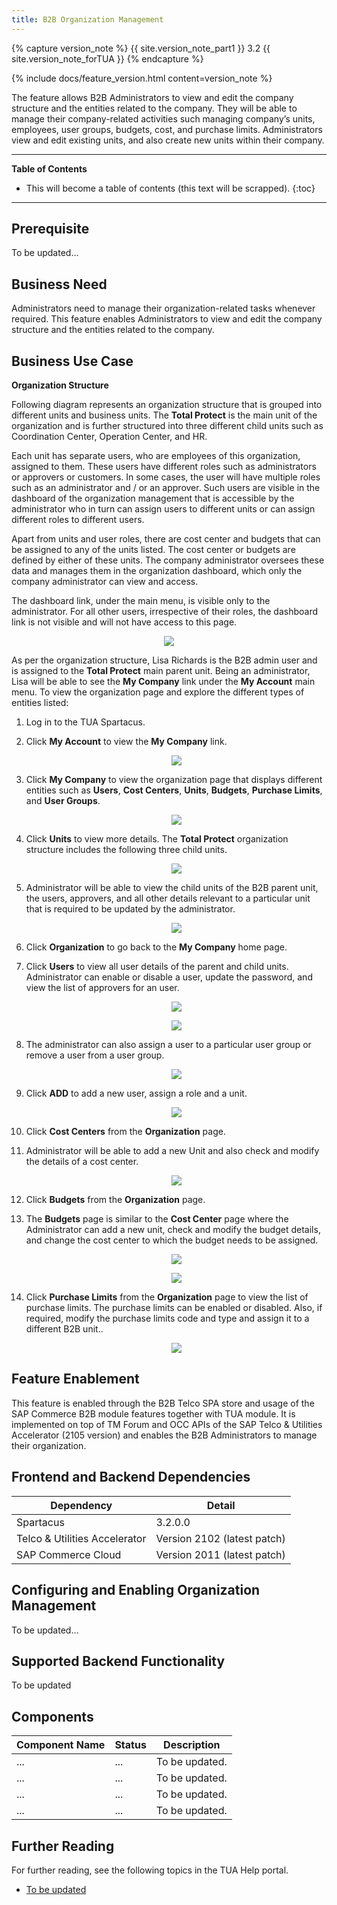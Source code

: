 ```yaml
---
title: B2B Organization Management
---
```


{% capture version_note %}
{{ site.version_note_part1 }} 3.2 {{ site.version_note_forTUA }}
{% endcapture %}

{% include docs/feature_version.html content=version_note %}

The feature allows B2B Administrators to view and edit the company structure and the entities related to the company. They will be able to manage their company-related activities such managing company’s units, employees, user groups, budgets, cost, and purchase limits. Administrators view and edit existing units, and also create new units within their company. 

***

**Table of Contents**

- This will become a table of contents (this text will be scrapped).
{:toc}

***

## Prerequisite

To be updated...

## Business Need

Administrators need to manage their organization-related tasks whenever required. This feature enables Administrators to view and edit the company structure and the entities related to the company.

## Business Use Case

**Organization Structure**

Following diagram represents an organization structure that is grouped into different units and business units. The **Total Protect** is the main unit of the organization and is further structured into three different child units such as Coordination Center, Operation Center, and HR.

Each unit has separate users, who are employees of this organization, assigned to them. These users have different roles such as administrators or approvers or customers. In some cases, the user will have multiple roles such as an administrator and / or an approver. Such users are visible in the dashboard of the organization management that is accessible by the administrator who in turn can assign users to different units or can assign different roles to different users.

Apart from units and user roles, there are cost center and budgets that can be assigned to any of the units listed. The cost center or budgets are defined by either of these units. The company administrator oversees these data and manages them in the organization dashboard, which only the company administrator can view and access.

The dashboard link, under the main menu, is visible only to the administrator. For all other users, irrespective of their roles, the dashboard link is not visible and will not have access to this page.

   <p align="center"><img src="{{ site.baseurl }}/assets/images/telco/organization-structure.png"></p>

As per the organization structure, Lisa Richards is the B2B admin user and is assigned to the **Total Protect** main parent unit. Being an administrator, Lisa will be able to see the **My Company** link under the **My Account** main menu. To view the organization page and explore the different types of entities listed:

1. Log in to the TUA Spartacus.

1. Click **My Account** to view the **My Company** link.

    <p align="center"><img src="{{ site.baseurl }}/assets/images/telco/my-company-submenu1.png"></p>

1. Click **My Company** to view the organization page that displays different entities such as **Users**, **Cost Centers**, **Units**, **Budgets**, **Purchase Limits**, and **User Groups**.

    <p align="center"><img src="{{ site.baseurl }}/assets/images/telco/my-company-homepage-mattfix.png"></p>

1.  Click **Units** to view more details. The **Total Protect** organization structure includes the following three child units.

    <p align="center"><img src="{{ site.baseurl }}/assets/images/telco/total-protect-child-units-mattfix.png"></p>

1.  Administrator will be able to view the child units of the B2B parent unit, the users, approvers, and all other details relevant to a particular unit that is required to be updated by the administrator.

    <p align="center"><img src="{{ site.baseurl }}/assets/images/telco/total-protect-units-users-approvers-mattfix.png"></p>

1.  Click **Organization** to go back to the **My Company** home page.

1.  Click **Users** to view all user details of the parent and child units. Administrator can enable or disable a user, update the password, and view the list of approvers for an user.

    <p align="center"><img src="{{ site.baseurl }}/assets/images/telco/users-list-mattfix.png"></p>

    <p align="center"><img src="{{ site.baseurl }}/assets/images/telco/users-list-details-mattfix.png"></p>

1.  The administrator can also assign a user to a particular user group or remove a user from a user group.

    <p align="center"><img src="{{ site.baseurl }}/assets/images/telco/assign-unsassign-usergroup-mattfix.png"></p>

1.  Click **ADD** to add a new user, assign a role and a unit.

    <p align="center"><img src="{{ site.baseurl }}/assets/images/telco/add-assign-role-unit-to-user-mattfix.png"></p>

1.  Click **Cost Centers** from the **Organization** page.

1.  Administrator will be able to add a new Unit and also check and modify the details of a cost center.

    <p align="center"><img src="{{ site.baseurl }}/assets/images/telco/cost-center-details-mattfix.png"></p>

1.  Click **Budgets** from the **Organization** page.

1.  The **Budgets** page is similar to the **Cost Center** page where the Administrator can add a new unit, check and modify the budget details, and change the cost center to which the budget needs to be assigned.

    <p align="center"><img src="{{ site.baseurl }}/assets/images/telco/budgets-page-mattfix.png"></p>

    <p align="center"><img src="{{ site.baseurl }}/assets/images/telco/budget-page-cost-center-details-mattfix.png"></p>

1.  Click **Purchase Limits** from the **Organization** page to view the list of purchase limits. The purchase limits can be enabled or disabled. Also, if required, modify the purchase limits code and type and assign it to a different B2B unit..

    <p align="center"><img src="{{ site.baseurl }}/assets/images/telco/purchase-limits-mattfix.png"></p>

## Feature Enablement

This feature is enabled through the B2B Telco SPA store and usage of the SAP Commerce B2B module features together with TUA module. It is implemented on top of TM Forum and OCC APIs of the SAP Telco & Utilities Accelerator (2105 version) and enables the B2B Administrators to manage their organization.

## Frontend and Backend Dependencies

| Dependency                                	| Detail                                                 	|
|--------------------------------------------	|--------------------------------------------------------	|
| Spartacus                                     	| 3.2.0.0                                          	|
| Telco & Utilities Accelerator	             	| Version 2102 (latest patch)            	|
| SAP Commerce Cloud 	| Version 2011 (latest patch) 	|

## Configuring and Enabling Organization Management

To be updated...

## Supported Backend Functionality

To be updated

## Components

| Component   Name                 	| Status  	| Description                                                                                                                                                                                                         	|
|----------------------------------	|---------	|---------------------------------------------------------------------------------------------------------------------------------------------------------------------------------------------------------------------	|
| ...       	| ...     	| To be updated.               	|
| ...              	| ... 	| To be updated.                                                       	|
| ...             	| ... 	| To be updated.                                                                                                                          	|
| ... 	| ... 	| To be updated.

## Further Reading

For further reading, see the following topics in the TUA Help portal.

- [To be updated](https://help.sap.com/viewer/c762d9007c5c4f38bafbe4788446983e/latest/en-US/602fadbbb42c40a68750d0dac7deba8a.html)
